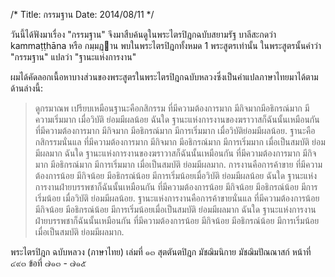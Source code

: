 /*
Title: กรรมฐาน
Date: 2014/08/11
*/


วันนี้ได้ฟังมาเรื่อง "กรรมฐาน" จึงมาสืบค้นดูในพระไตรปิฎกฉบับสยามรัฐ บาลีสะกดว่า kammaṭṭhāna หรือ กมฺมฏฺาน พบในพระไตรปิฎกทั้งหมด 1 พระสูตรเท่านั้น ในพระสูตรนั้นคำว่า "กรรมฐาน" แปลว่า "ฐานะแห่งการงาน" 

ผมได้คัดลอกเนื้อหาบางส่วนของพระสูตรในพระไตรปิฎกฉบับหลวงซึ่งเป็นคำแปลภาษาไทยมาได้ตามด้านล่างนี้:

>ดูกรมาณพ เปรียบเหมือนฐานะคือกสิกรรม ที่มีความต้องการมาก มีกิจมากมีอธิกรณ์มาก มีความเริ่มมาก เมื่อวิบัติ ย่อมมีผลน้อย ฉันใด ฐานะแห่งการงานของฆราวาสก็ฉันนั้นเหมือนกัน ที่มีความต้องการมาก มีกิจมาก มีอธิกรณ์มาก มีการเริ่มมาก เมื่อวิบัติย่อมมีผลน้อย. ฐานะคือกสิกรรมนั่นแล ที่มีความต้องการมาก มีกิจมาก มีอธิกรณ์มาก มีการเริ่มมาก เมื่อเป็นสมบัติ ย่อมมีผลมาก ฉันใด ฐานะแห่งการงานของฆราวาสก็ฉันนั้นเหมือนกัน ที่มีความต้องการมาก มีกิจมาก มีอธิกรณ์มาก มีการเริ่มมาก เมื่อเป็นสมบัติ ย่อมมีผลมาก. การงานคือการค้าขาย ที่มีความต้องการน้อย มีกิจน้อย มีอธิกรณ์น้อย มีการเริ่มน้อยเมื่อวิบัติ ย่อมมีผลน้อย ฉันใด ฐานะแห่งการงานฝ่ายบรรพชาก็ฉันนั้นเหมือนกัน ที่มีความต้องการน้อย มีกิจน้อย มีอธิกรณ์น้อย มีการเริ่มน้อย เมื่อวิบัติ ย่อมมีผลน้อย. ฐานะแห่งการงานคือการค้าขายนั่นแล ที่มีความต้องการน้อย มีกิจน้อย มีอธิกรณ์น้อย มีการเริ่มน้อยเมื่อเป็นสมบัติ ย่อมมีผลมาก ฉันใด ฐานะแห่งการงานฝ่ายบรรพชาก็ฉันนั้นเหมือนกัน ที่มีความต้องการน้อย มีกิจน้อย มีอธิกรณ์น้อย มีการเริ่มน้อย เมื่อเป็นสมบัติ ย่อมมีผลมาก.

พระไตรปิฎก ฉบับหลวง (ภาษาไทย) เล่มที่ ๑๓ สุตตันตปิฎก มัชฌิมนิกาย มัชฌิมปัณณาสก์ หน้าที่ ๔๙๓ ข้อที่ ๗๑๓ - ๗๑๕
